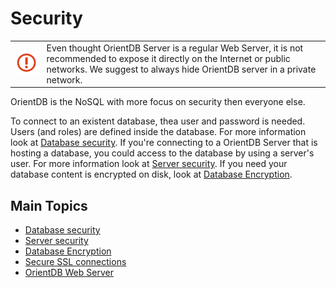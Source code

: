 # Security

|   |   |
|---|---|
|![](images/warning.png)|Even thought OrientDB Server is a regular Web Server, it is not recommended to expose it directly on the Internet or public networks. We suggest to always hide OrientDB server in a private network.|

OrientDB is the NoSQL with more focus on security then everyone else. 

To connect to an existent database, thea user and password is needed. Users (and roles) are defined inside the database. For more information look at [Database security](Database-Security.md). If you're connecting to a OrientDB Server that is hosting a database, you could access to the database by using a server's user. For more information look at [Server security](Server-Security.md). If you need your database content is encrypted on disk, look at [Database Encryption](Database-Encryption.md).

## Main Topics
- [Database security](Database-Security.md)
- [Server security](Server-Security.md)
- [Database Encryption](Database-Encryption.md)
- [Secure SSL connections](Using-SSL-with-OrientDB.md)
- [OrientDB Web Server](Web-Server.md)
 
